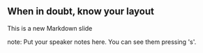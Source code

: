 ##  When in doubt, know your layout

This is a new Markdown slide

note:
    Put your speaker notes here.
    You can see them pressing 's'.
